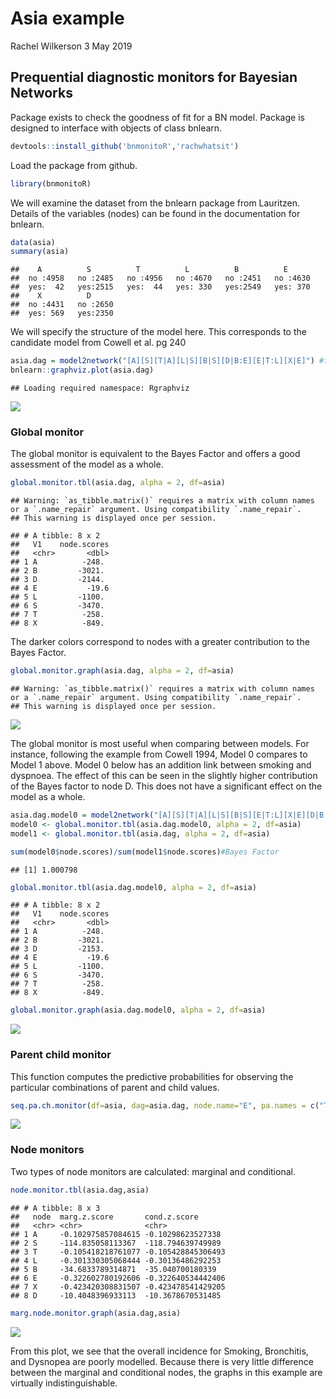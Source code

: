 Asia example
================
Rachel Wilkerson
3 May 2019

Prequential diagnostic monitors for Bayesian Networks
-----------------------------------------------------

Package exists to check the goodness of fit for a BN model. Package is designed to interface with objects of class bnlearn.

``` r
devtools::install_github('bnmonitoR','rachwhatsit')
```

Load the package from github.

``` r
library(bnmonitoR)
```

We will examine the dataset from the bnlearn package from Lauritzen. Details of the variables (nodes) can be found in the documentation for bnlearn.

``` r
data(asia)
summary(asia)
```

    ##    A          S          T          L          B          E       
    ##  no :4958   no :2485   no :4956   no :4670   no :2451   no :4630  
    ##  yes:  42   yes:2515   yes:  44   yes: 330   yes:2549   yes: 370  
    ##    X          D       
    ##  no :4431   no :2650  
    ##  yes: 569   yes:2350

We will specify the structure of the model here. This corresponds to the candidate model from Cowell et al. pg 240

``` r
asia.dag = model2network("[A][S][T|A][L|S][B|S][D|B:E][E|T:L][X|E]") #this is the candidate model from pg 240
bnlearn::graphviz.plot(asia.dag) 
```

    ## Loading required namespace: Rgraphviz

![](asia_ex_files/figure-markdown_github/unnamed-chunk-4-1.png)

### Global monitor

The global monitor is equivalent to the Bayes Factor and offers a good assessment of the model as a whole.

``` r
global.monitor.tbl(asia.dag, alpha = 2, df=asia)
```

    ## Warning: `as_tibble.matrix()` requires a matrix with column names or a `.name_repair` argument. Using compatibility `.name_repair`.
    ## This warning is displayed once per session.

    ## # A tibble: 8 x 2
    ##   V1    node.scores
    ##   <chr>       <dbl>
    ## 1 A          -248. 
    ## 2 B         -3021. 
    ## 3 D         -2144. 
    ## 4 E           -19.6
    ## 5 L         -1100. 
    ## 6 S         -3470. 
    ## 7 T          -258. 
    ## 8 X          -849.

The darker colors correspond to nodes with a greater contribution to the Bayes Factor.

``` r
global.monitor.graph(asia.dag, alpha = 2, df=asia)
```

    ## Warning: `as_tibble.matrix()` requires a matrix with column names or a `.name_repair` argument. Using compatibility `.name_repair`.
    ## This warning is displayed once per session.

![](asia_ex_files/figure-markdown_github/unnamed-chunk-6-1.png)

The global monitor is most useful when comparing between models. For instance, following the example from Cowell 1994, Model 0 compares to Model 1 above. Model 0 below has an addition link between smoking and dyspnoea. The effect of this can be seen in the slightly higher contribution of the Bayes factor to node D. This does not have a significant effect on the model as a whole.

``` r
asia.dag.model0 = model2network("[A][S][T|A][L|S][B|S][E|T:L][X|E][D|B:E:S]") #this is the candidate model from pg 240
model0 <- global.monitor.tbl(asia.dag.model0, alpha = 2, df=asia)
model1 <- global.monitor.tbl(asia.dag, alpha = 2, df=asia)

sum(model0$node.scores)/sum(model1$node.scores)#Bayes Factor
```

    ## [1] 1.000798

``` r
global.monitor.tbl(asia.dag.model0, alpha = 2, df=asia)
```

    ## # A tibble: 8 x 2
    ##   V1    node.scores
    ##   <chr>       <dbl>
    ## 1 A          -248. 
    ## 2 B         -3021. 
    ## 3 D         -2153. 
    ## 4 E           -19.6
    ## 5 L         -1100. 
    ## 6 S         -3470. 
    ## 7 T          -258. 
    ## 8 X          -849.

``` r
global.monitor.graph(asia.dag.model0, alpha = 2, df=asia)
```

![](asia_ex_files/figure-markdown_github/unnamed-chunk-8-1.png)

### Parent child monitor

This function computes the predictive probabilities for observing the particular combinations of parent and child values.

``` r
seq.pa.ch.monitor(df=asia, dag=asia.dag, node.name="E", pa.names = c("T","L"), pa.val = c('yes', 'no'),which.val=1)
```

![](asia_ex_files/figure-markdown_github/unnamed-chunk-9-1.png)

### Node monitors

Two types of node monitors are calculated: marginal and conditional.

``` r
node.monitor.tbl(asia.dag,asia)
```

    ## # A tibble: 8 x 3
    ##   node  marg.z.score       cond.z.score      
    ##   <chr> <chr>              <chr>             
    ## 1 A     -0.102975857084615 -0.10298623527338 
    ## 2 S     -114.835058113367  -118.794639749989 
    ## 3 T     -0.105418218761077 -0.105428845306493
    ## 4 L     -0.301330305068444 -0.30136486292253 
    ## 5 B     -34.6833789314871  -35.040700180339  
    ## 6 E     -0.322602780192606 -0.322640534442406
    ## 7 X     -0.423420308831507 -0.423478541429205
    ## 8 D     -10.4048396933113  -10.3678670531485

``` r
marg.node.monitor.graph(asia.dag,asia)
```

![](asia_ex_files/figure-markdown_github/unnamed-chunk-11-1.png)

From this plot, we see that the overall incidence for Smoking, Bronchitis, and Dysnopea are poorly modelled. Because there is very little difference between the marginal and conditional nodes, the graphs in this example are virtually indistinguishable.
